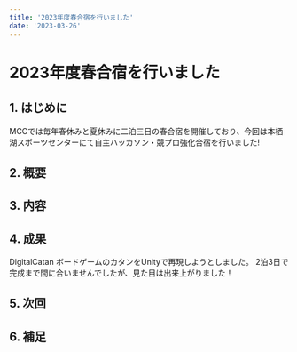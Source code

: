 ```yaml
---
title: '2023年度春合宿を行いました'
date: '2023-03-26'
---
```


# 2023年度春合宿を行いました

## 1. はじめに
MCCでは毎年春休みと夏休みに二泊三日の春合宿を開催しており、今回は本栖湖スポーツセンターにて自主ハッカソン・競プロ強化合宿を行いました!


## 2. 概要

## 3. 内容

## 4. 成果

DigitalCatan
ボードゲームのカタンをUnityで再現しようとしました。
2泊3日で完成まで間に合いませんでしたが、見た目は出来上がりました！

## 5. 次回

## 6. 補足
